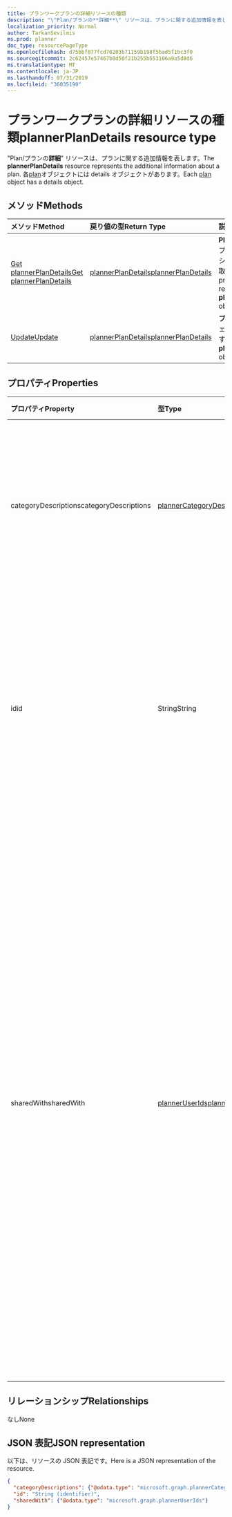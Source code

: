 ```yaml
---
title: プランワークプランの詳細リソースの種類
description: "\"Plan/プランの**詳細**\" リソースは、プランに関する追加情報を表します。 各 plan オブジェクトには details オブジェクトがあります。"
localization_priority: Normal
author: TarkanSevilmis
ms.prod: planner
doc_type: resourcePageType
ms.openlocfilehash: d75bbf877fcd70203b71159b198f5bad5f1bc3f0
ms.sourcegitcommit: 2c62457e57467b8d50f21b255b553106a9a5d8d6
ms.translationtype: MT
ms.contentlocale: ja-JP
ms.lasthandoff: 07/31/2019
ms.locfileid: "36035190"
---
```

# <a name="plannerplandetails-resource-type"></a><span data-ttu-id="377ef-104">プランワークプランの詳細リソースの種類</span><span class="sxs-lookup"><span data-stu-id="377ef-104">plannerPlanDetails resource type</span></span>


<span data-ttu-id="377ef-105">"Plan/プランの**詳細**" リソースは、プランに関する追加情報を表します。</span><span class="sxs-lookup"><span data-stu-id="377ef-105">The **plannerPlanDetails** resource represents the additional information about a plan.</span></span> <span data-ttu-id="377ef-106">各[plan](plannerplan.md)オブジェクトには details オブジェクトがあります。</span><span class="sxs-lookup"><span data-stu-id="377ef-106">Each [plan](plannerplan.md) object has a details object.</span></span>


## <a name="methods"></a><span data-ttu-id="377ef-107">メソッド</span><span class="sxs-lookup"><span data-stu-id="377ef-107">Methods</span></span>

| <span data-ttu-id="377ef-108">メソッド</span><span class="sxs-lookup"><span data-stu-id="377ef-108">Method</span></span>           | <span data-ttu-id="377ef-109">戻り値の型</span><span class="sxs-lookup"><span data-stu-id="377ef-109">Return Type</span></span>    |<span data-ttu-id="377ef-110">説明</span><span class="sxs-lookup"><span data-stu-id="377ef-110">Description</span></span>|
|:---------------|:--------|:----------|
|[<span data-ttu-id="377ef-111">Get plannerPlanDetails</span><span class="sxs-lookup"><span data-stu-id="377ef-111">Get plannerPlanDetails</span></span>](../api/plannerplandetails-get.md) | [<span data-ttu-id="377ef-112">plannerPlanDetails</span><span class="sxs-lookup"><span data-stu-id="377ef-112">plannerPlanDetails</span></span>](plannerplandetails.md) |<span data-ttu-id="377ef-113">**Plan**オブジェクトのプロパティとリレーションシップを読み取ります。</span><span class="sxs-lookup"><span data-stu-id="377ef-113">Read properties and relationships of **plannerPlanDetails** object.</span></span>|
|[<span data-ttu-id="377ef-114">Update</span><span class="sxs-lookup"><span data-stu-id="377ef-114">Update</span></span>](../api/plannerplandetails-update.md) | [<span data-ttu-id="377ef-115">plannerPlanDetails</span><span class="sxs-lookup"><span data-stu-id="377ef-115">plannerPlanDetails</span></span>](plannerplandetails.md)    |<span data-ttu-id="377ef-116">**プランの詳細**オブジェクトを更新します。</span><span class="sxs-lookup"><span data-stu-id="377ef-116">Update **plannerPlanDetails** object.</span></span> |

## <a name="properties"></a><span data-ttu-id="377ef-117">プロパティ</span><span class="sxs-lookup"><span data-stu-id="377ef-117">Properties</span></span>
| <span data-ttu-id="377ef-118">プロパティ</span><span class="sxs-lookup"><span data-stu-id="377ef-118">Property</span></span>     | <span data-ttu-id="377ef-119">型</span><span class="sxs-lookup"><span data-stu-id="377ef-119">Type</span></span>   |<span data-ttu-id="377ef-120">説明</span><span class="sxs-lookup"><span data-stu-id="377ef-120">Description</span></span>|
|:---------------|:--------|:----------|
|<span data-ttu-id="377ef-121">categoryDescriptions</span><span class="sxs-lookup"><span data-stu-id="377ef-121">categoryDescriptions</span></span>|[<span data-ttu-id="377ef-122">plannerCategoryDescriptions</span><span class="sxs-lookup"><span data-stu-id="377ef-122">plannerCategoryDescriptions</span></span>](plannercategorydescriptions.md)|<span data-ttu-id="377ef-123">計画内のタスクに関連付けられる 6 つのカテゴリの説明を指定するオブジェクト</span><span class="sxs-lookup"><span data-stu-id="377ef-123">An object that specifies the descriptions of the six categories that can be associated with tasks in the plan</span></span>|
|<span data-ttu-id="377ef-124">id</span><span class="sxs-lookup"><span data-stu-id="377ef-124">id</span></span>|<span data-ttu-id="377ef-125">String</span><span class="sxs-lookup"><span data-stu-id="377ef-125">String</span></span>| <span data-ttu-id="377ef-126">読み取り専用です。</span><span class="sxs-lookup"><span data-stu-id="377ef-126">Read-only.</span></span> <span data-ttu-id="377ef-127">プランの詳細の ID。</span><span class="sxs-lookup"><span data-stu-id="377ef-127">ID of the plan details.</span></span> <span data-ttu-id="377ef-128">28 文字長で、大文字と小文字の区別があります。</span><span class="sxs-lookup"><span data-stu-id="377ef-128">It is 28 characters long and case-sensitive.</span></span> <span data-ttu-id="377ef-129">[書式検証](planner-identifiers-disclaimer.md)はサービスによって行われます。</span><span class="sxs-lookup"><span data-stu-id="377ef-129">[Format validation](planner-identifiers-disclaimer.md) is done on the service.</span></span>|
|<span data-ttu-id="377ef-130">sharedWith</span><span class="sxs-lookup"><span data-stu-id="377ef-130">sharedWith</span></span>|[<span data-ttu-id="377ef-131">plannerUserIds</span><span class="sxs-lookup"><span data-stu-id="377ef-131">plannerUserIds</span></span>](planneruserids.md)|<span data-ttu-id="377ef-p104">この計画を共有するユーザー ID を設定します。Office 365 グループを活用している場合は、グループの API を使用してグループのメンバーシップを管理し、[グループの](group.md)計画を共有します。グループの既存のメンバーもこのコレクションに追加できますが、このグループが所有する計画へのアクセスは必要とされません。</span><span class="sxs-lookup"><span data-stu-id="377ef-p104">Set of user ids that this plan is shared with. If you are leveraging Office 365 Groups, use the Groups API to manage group membership to share the [group's](group.md) plan. You can also add existing members of the group to this collection though it is not required for them to access the plan owned by the group.</span></span> |

## <a name="relationships"></a><span data-ttu-id="377ef-135">リレーションシップ</span><span class="sxs-lookup"><span data-stu-id="377ef-135">Relationships</span></span>
<span data-ttu-id="377ef-136">なし</span><span class="sxs-lookup"><span data-stu-id="377ef-136">None</span></span>


## <a name="json-representation"></a><span data-ttu-id="377ef-137">JSON 表記</span><span class="sxs-lookup"><span data-stu-id="377ef-137">JSON representation</span></span>
<span data-ttu-id="377ef-138">以下は、リソースの JSON 表記です。</span><span class="sxs-lookup"><span data-stu-id="377ef-138">Here is a JSON representation of the resource.</span></span>

<!--{
  "blockType": "resource",
  "optionalProperties": [],
  "baseType": "microsoft.graph.entity",
  "@odata.type": "microsoft.graph.plannerPlanDetails"
}-->

```json
{
  "categoryDescriptions": {"@odata.type": "microsoft.graph.plannerCategoryDescriptions"},
  "id": "String (identifier)",
  "sharedWith": {"@odata.type": "microsoft.graph.plannerUserIds"}
}

```

<!-- uuid: 8fcb5dbc-d5aa-4681-8e31-b001d5168d79
2015-10-25 14:57:30 UTC -->
<!-- {
  "type": "#page.annotation",
  "description": "plannerPlanDetails resource",
  "keywords": "",
  "section": "documentation",
  "tocPath": ""
}-->

